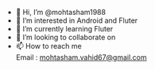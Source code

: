 - 👋 Hi, I’m @mohtasham1988
- 👀 I’m interested in Android and Fluter
- 🌱 I’m currently learning Fluter
- 💞️ I’m looking to collaborate on  
- 📫 How to reach me  
        Email : mohtasham.vahid67@gmail.com

<!---
mohtasham1988/mohtasham1988 is a ✨ special ✨ repository because its `README.md` (this file) appears on your GitHub profile.
You can click the Preview link to take a look at your changes.
--->
